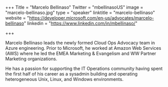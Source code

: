 +++
Title = "Marcelo Bellinaso"
Twitter = "mbellinasoUS"
image = "marcelo-bellinaso.jpg"
type = "speaker"
linktitle = "marcelo-bellinaso"
website = "https://developer.microsoft.com/en-us/advocates/marcelo-bellinaso"
linkedin = "https://www.linkedin.com/in/mbellinaso/"

+++

Marcelo Bellinaso leads the newly formed Cloud Ops Advocacy team in Azure engineering. Prior to Microsoft, he worked at Amazon Web Services (AWS) where he led the EMEA Marketing & Evangelism and WW Partner Marketing organizations.

He has a passion for supporting the IT Operations community having spent the first half of his career as a sysadmin building and operating heterogeneous Unix, Linux, and Windows environments.
